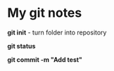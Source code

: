 # My git notes

**git init** - turn folder into repository

**git status**

**git commit -m "Add test"**
